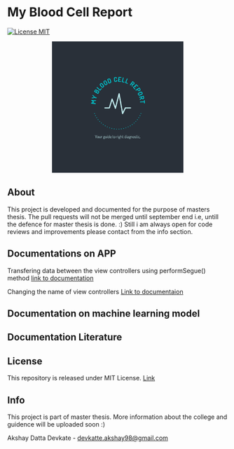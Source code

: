 # My Blood Cell Report 
[![License MIT](https://img.shields.io/badge/contributions-welcome-brightgreen.svg?style=flat)](https://github.com/dwyl/esta/issues)




<p align="center">
  <img width="300" height="300" src="https://github.com/AkshayDevkate/CoreML/blob/main/Final/Final/Assets.xcassets/App%20icon.imageset/applogo.png">
</p>



## About
This project is developed and documented for the purpose of masters thesis. The pull requests will not be merged until september end i.e, untill the defence for master thesis is done. :) Still i am always open for code reviews and improvements please contact from the info section. 

## Documentations on APP

Transfering data between the view controllers using performSegue() method [link to documentation](https://akshaydevkate.medium.com/transfer-data-between-the-viewcontroller-in-uikit-basic-step-by-step-guide-cc53368b852d)

Changing the name of view controllers [Link to documentaion](https://akshaydevkate.medium.com/change-name-of-viewcontroller-in-storyboardui-d5c1acd22335)

## Documentation on machine learning model


## Documentation Literature 


## License 
This repository is released under MIT License. [Link](https://github.com/AkshayDevkate/CoreML/blob/main/LICENSE)

## Info
This project is part of master thesis. More information about the college and guidence will be uploaded soon :)

Akshay Datta Devkate - devkatte.akshay98@gmail.com








